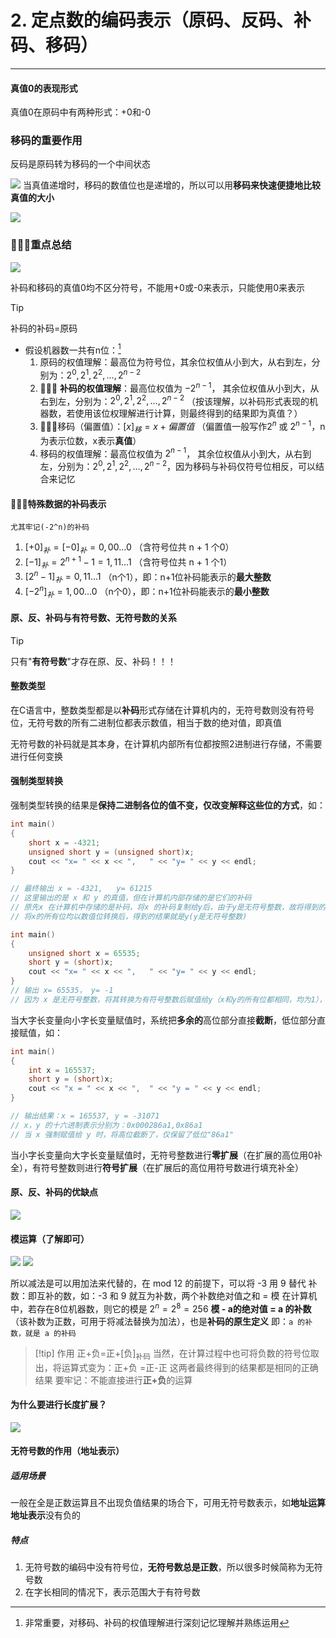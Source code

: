 # 2. 定点数的编码表示（原码、反码、补码、移码）

---
#### 真值0的表现形式

真值0在原码中有两种形式：+0和-0

### 移码的重要作用

反码是原码转为移码的一个中间状态

![](assets/Pasted%20image%2020250510230235.png)
当真值递增时，移码的数值位也是递增的，所以可以用**移码来快速便捷地比较真值的大小**

![](assets/Pasted%20image%2020250510230412.png)
### 🌟🌟🌟重点总结

![](assets/Pasted%20image%2020250511175400.png)

补码和移码的真值0均不区分符号，不能用+0或-0来表示，只能使用0来表示

>[!tip]
>补码的补码=原码


- 假设机器数一共有n位：[^1]
	1. 原码的权值理解：最高位为符号位，其余位权值从小到大，从右到左，分别为：$2^0,2^1,2^2,...,2^{n-2}$ 
	2. 🌟🌟🌟 **补码的权值理解**：最高位权值为 $-2^{n-1}$， 其余位权值从小到大，从右到左，分别为：$2^0,2^1,2^2,...,2^{n-2}$ （按该理解，以补码形式表现的机器数，若使用该位权理解进行计算，则最终得到的结果即为真值？）
	3. 🌟🌟🌟移码（偏置值）：$[x]_移=x+偏置值$ （偏置值一般写作$2^n$ 或 $2^{n-1}$，n为表示位数，x表示**真值**）
	4. 移码的权值理解：最高位权值为 $2^{n-1}$， 其余位权值从小到大，从右到左，分别为：$2^0,2^1,2^2,...,2^{n-2}$，因为移码与补码仅符号位相反，可以结合来记忆


#### 🌟🌟🌟特殊数据的补码表示

```
尤其牢记(-2^n)的补码
```
1. $[+0]_补=[-0]_补=0,00...0$ （含符号位共 n + 1 个0）
2. $[-1]_补=2^{n+1}-1=1,11...1$ （含符号位共 n + 1 个1）
3. $[2^n-1]_补=0,11...1$ （n个1），即：n+1位补码能表示的**最大整数**
4. $[-2^n]_补=1,00...0$ （n个0），即：n+1位补码能表示的**最小整数**
#### 原、反、补码与有符号数、无符号数的关系

>[!tip]
>只有"**有符号数**"才存在原、反、补码！！！

#### 整数类型

在C语言中，整数类型都是以**补码**形式存储在计算机内的，无符号数则没有符号位，无符号数的所有二进制位都表示数值，相当于数的绝对值，即真值

无符号数的补码就是其本身，在计算机内部所有位都按照2进制进行存储，不需要进行任何变换
#### 强制类型转换

强制类型转换的结果是**保持二进制各位的值不变，仅改变解释这些位的方式**，如：
```C
int main()
{
	short x = -4321;
	unsigned short y = (unsigned short)x;
	cout << "x= " << x << ",   " << "y= " << y << endl;
}

// 最终输出 x = -4321,   y= 61215
// 这里输出的是 x 和 y 的真值，但在计算机内部存储的是它们的补码
// 原先x 在计算机中存储的是补码，将x 的补码复制给y后，由于y是无符号整数，故将得到的该补码视为原码输出
// 将x的所有位均以数值位转换后，得到的结果就是y(y是无符号整数)
```
```C
int main()
{
	unsigned short x = 65535;
	short y = (short)x;
	cout << "x= " << x << ",   " << "y= " << y << endl;
}
// 输出 x= 65535， y= -1
// 因为 x 是无符号整数，将其转换为有符号整数后赋值给y（x和y的所有位都相同，均为1），y是有符号整数，在计算机内部以补码形式，所以将其输出为真值时需要将该补码转化为原码，由于该补码为负数，故将其所有数值位取反后+1，得到原码：1,0000....00001（中间都是0），输出真值即为-1
```



当大字长变量向小字长变量赋值时，系统把**多余的**高位部分直接**截断**，低位部分直接赋值，如：
```C
int main()
{
	int x = 165537;
	short y = (short)x;
	cout << "x = " << x << ",  " << "y = " << y << endl;
}

// 输出结果：x = 165537, y = -31071
// x，y 的十六进制表示分别为：0x000286a1,0x86a1
// 当 x 强制赋值给 y 时，将高位截断了，仅保留了低位"86a1"
```


当小字长变量向大字长变量赋值时，无符号整数进行**零扩展**（在扩展的高位用0补全），有符号整数则进行**符号扩展**（在扩展后的高位用符号数进行填充补全）
#### 原、反、补码的优缺点

![](assets/Pasted%20image%2020250712191029.png)


#### 模运算（了解即可）

![](assets/Pasted%20image%2020250511192534.png)
![](assets/Pasted%20image%2020250511192611.png)

所以减法是可以用加法来代替的，在 mod 12 的前提下，可以将 -3 用 9 替代
补数：即互补的数，如：-3 和 9 就互为补数，两个补数绝对值之和 = 模
在计算机中，若存在8位机器数，则它的模是 $2^n=2^8=256$ 
**模 - a的绝对值 = a 的补数**（该补数为正数，可用于将减法替换为加法），也是**补码的原生定义**
 即：`a 的补数，就是 a 的补码`

>[!tip] 作用
>正+负=正+$[\text{负}]_{\text{补码}}$
>当然，在计算过程中也可将负数的符号位取出，将运算式变为：正+负 =正-正
>这两者最终得到的结果都是相同的正确结果
>要牢记：不能直接进行**正+负**的运算


#### 为什么要进行长度扩展？

![](assets/Pasted%20image%2020250511200951.png)

#### 无符号数的作用（地址表示）
##### 适用场景

一般在全是正数运算且不出现负值结果的场合下，可用无符号数表示，如**地址运算**
	**地址表示**没有负的
##### 特点

1. 无符号数的编码中没有符号位，**无符号数总是正数**，所以很多时候简称为无符号数
2. 在字长相同的情况下，表示范围大于有符号数


[^1]: 非常重要，对移码、补码的权值理解进行深刻记忆理解并熟练运用